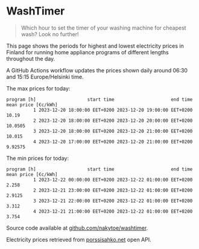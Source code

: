 
# WashTimer

> Which hour to set the timer of your washing machine for cheapest wash? Look no further!

This page shows the periods for highest and lowest electricity prices in Finland 
for running home appliance programs of different lengths throughout the day. 

A GitHub Actions workflow updates the prices shown daily around 06:30 and 15:15 Europe/Helsinki time.

The max prices for today:

	program [h]                   start time                     end time mean price [€c/kWh]
	          1 2023-12-20 18:00:00 EET+0200 2023-12-20 19:00:00 EET+0200               10.19
	          2 2023-12-20 18:00:00 EET+0200 2023-12-20 20:00:00 EET+0200             10.0505
	          3 2023-12-20 18:00:00 EET+0200 2023-12-20 21:00:00 EET+0200              10.015
	          4 2023-12-20 17:00:00 EET+0200 2023-12-20 21:00:00 EET+0200             9.92575

The min prices for today:

	program [h]                   start time                     end time mean price [€c/kWh]
	          1 2023-12-22 00:00:00 EET+0200 2023-12-22 01:00:00 EET+0200               2.258
	          2 2023-12-21 23:00:00 EET+0200 2023-12-22 01:00:00 EET+0200              2.9125
	          3 2023-12-21 22:00:00 EET+0200 2023-12-22 01:00:00 EET+0200               3.312
	          4 2023-12-21 21:00:00 EET+0200 2023-12-22 01:00:00 EET+0200               3.754


Source code available at [github.com/nakytoe/washtimer](https://github.com/nakytoe/washtimer).

Electricity prices retrieved from [porssisahko.net](https://porssisahko.net/api) open API.
